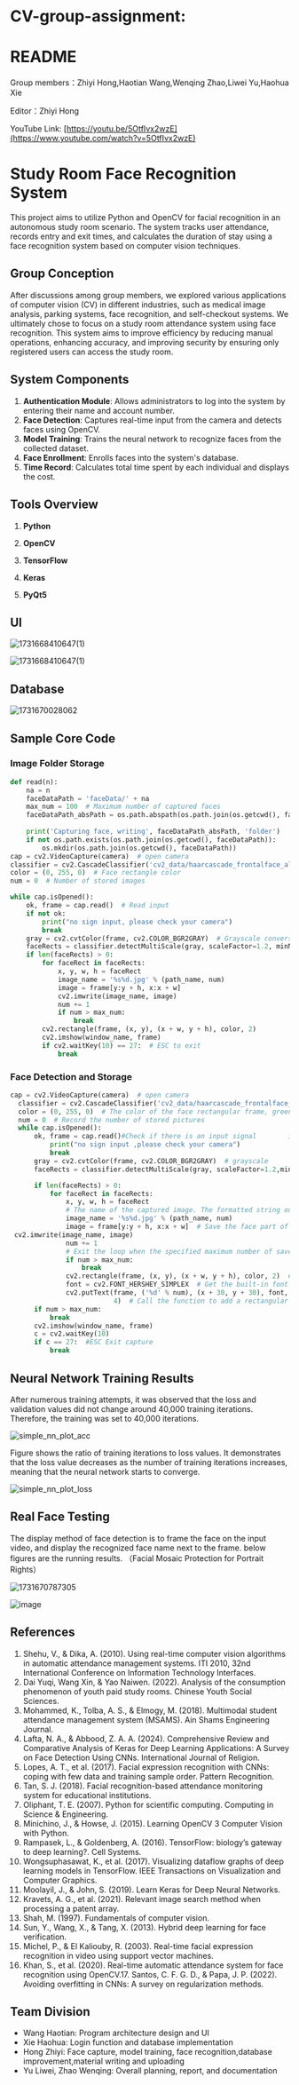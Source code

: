 # CV-group-assignment: 

# README

Group members：Zhiyi Hong,Haotian Wang,Wenqing Zhao,Liwei Yu,Haohua Xie

Editor：Zhiyi Hong

YouTube Link: [https://youtu.be/5OtfIvx2wzE](https://www.youtube.com/watch?v=5OtfIvx2wzE)

# Study Room Face Recognition System

This project aims to utilize Python and OpenCV for facial recognition in an autonomous study room scenario. The system tracks user attendance, records entry and exit times, and calculates the duration of stay using a face recognition system based on computer vision techniques.


## Group Conception

After discussions among group members, we explored various applications of computer vision (CV) in different industries, such as medical image analysis, parking systems, face recognition, and self-checkout systems. We ultimately chose to focus on a study room attendance system using face recognition. This system aims to improve efficiency by reducing manual operations, enhancing accuracy, and improving security by ensuring only registered users can access the study room.


## System Components

1. **Authentication Module**: Allows administrators to log into the system by entering their name and account number.
2. **Face Detection**: Captures real-time input from the camera and detects faces using OpenCV.
3. **Model Training**: Trains the neural network to recognize faces from the collected dataset.
4. **Face Enrollment**: Enrolls faces into the system's database.
5. **Time Record**: Calculates total time spent by each individual and displays the cost.

## Tools Overview

1. **Python**

2. **OpenCV**

3. **TensorFlow**

4. **Keras**

5. **PyQt5**


## UI
![1731668410647(1)](https://github.com/user-attachments/assets/e7fa8ad9-d4a6-499f-b73d-8e7f598075e1)

![1731668410647(1)](https://github.com/user-attachments/assets/df96826a-e4f6-4dfd-978c-851332e36959)

## Database
![1731670028062](https://github.com/user-attachments/assets/9c38f35b-6608-4109-a8aa-20fffa41e3b0)


## Sample Core Code

### Image Folder Storage
```python
def read(n):
    na = n
    faceDataPath = 'faceData/' + na
    max_num = 100  # Maximum number of captured faces
    faceDataPath_absPath = os.path.abspath(os.path.join(os.getcwd(), faceDataPath))
    
    print('Capturing face, writing', faceDataPath_absPath, 'folder')
    if not os.path.exists(os.path.join(os.getcwd(), faceDataPath)):
        os.mkdir(os.path.join(os.getcwd(), faceDataPath))
cap = cv2.VideoCapture(camera)  # open camera
classifier = cv2.CascadeClassifier('cv2_data/haarcascade_frontalface_alt.xml')  # Load classifier
color = (0, 255, 0)  # Face rectangle color
num = 0  # Number of stored images

while cap.isOpened():
    ok, frame = cap.read()  # Read input
    if not ok:
        print("no sign input, please check your camera")
        break
    gray = cv2.cvtColor(frame, cv2.COLOR_BGR2GRAY)  # Grayscale conversion
    faceRects = classifier.detectMultiScale(gray, scaleFactor=1.2, minNeighbors=3, minSize=(32, 32))
    if len(faceRects) > 0:
        for faceRect in faceRects:
            x, y, w, h = faceRect
            image_name = '%s%d.jpg' % (path_name, num)
            image = frame[y:y + h, x:x + w]
            cv2.imwrite(image_name, image)
            num += 1
            if num > max_num:
                break
        cv2.rectangle(frame, (x, y), (x + w, y + h), color, 2)
        cv2.imshow(window_name, frame)
        if cv2.waitKey(10) == 27:  # ESC to exit
            break

  ```

  ### Face Detection and Storage
  ```python
  cap = cv2.VideoCapture(camera)  # open camera
    classifier = cv2.CascadeClassifier('cv2_data/haarcascade_frontalface_alt.xml')# Load the classifier, the classifier that comes with OpenCV
    color = (0, 255, 0)  # The color of the face rectangular frame, green
    num = 0  # Record the number of stored pictures
    while cap.isOpened():
        ok, frame = cap.read()#Check if there is an input signal        if not ok:
            print("no sign input ,please check your camera")
            break
        gray = cv2.cvtColor(frame, cv2.COLOR_BGR2GRAY)  # grayscale
        faceRects = classifier.detectMultiScale(gray, scaleFactor=1.2,minNeighbors=3, minSize=(32, 32))

        if len(faceRects) > 0:
            for faceRect in faceRects:
                x, y, w, h = faceRect
                # The name of the captured image. The formatted string output is used here.
                image_name = '%s%d.jpg' % (path_name, num)
                image = frame[y:y + h, x:x + w]  # Save the face part of the current frame as a picture. The access here is from the y position to the y+h-1 position.             
   cv2.imwrite(image_name, image)
                num += 1
                # Exit the loop when the specified maximum number of saves is exceeded.
                if num > max_num:
                    break
                cv2.rectangle(frame, (x, y), (x + w, y + h), color, 2)  # Draw a rectangular frame
                font = cv2.FONT_HERSHEY_SIMPLEX  # Get the built-in font
                cv2.putText(frame, ('%d' % num), (x + 30, y + 30), font, 1, (255, 0, 255),
                            4)  # Call the function to add a rectangular frame to the face coordinate position to display how many face images are currently captured.
        if num > max_num:
            break
        cv2.imshow(window_name, frame)
        c = cv2.waitKey(10)
        if c == 27:  #ESC Exit capture
            break

   ```

## Neural Network Training Results
After numerous training attempts, it was observed that the loss and validation values did not change around 40,000 training iterations. Therefore, the training was set to 40,000 iterations. 

![simple_nn_plot_acc](https://github.com/user-attachments/assets/ead9743d-6ef1-4b01-9a7f-c63e0196f722)

Figure shows the ratio of training iterations to loss values. It demonstrates that the loss value decreases as the number of training iterations increases, meaning that the neural network starts to converge.

![simple_nn_plot_loss](https://github.com/user-attachments/assets/0b69bdb8-8a96-4858-b326-98998dc249c8)


## Real Face Testing
The display method of face detection is to frame the face on the input video, and display the recognized face name next to the frame. below figures are the running results.
（Facial Mosaic Protection for Portrait Rights）

![1731670787305](https://github.com/user-attachments/assets/304dab53-fb08-4d10-ac9b-8a40602deec3)

![image](https://github.com/user-attachments/assets/c61d989f-8103-4164-80c4-50cd0e729644)



## References
1. Shehu, V., & Dika, A. (2010). Using real-time computer vision algorithms in automatic attendance management systems. ITI 2010, 32nd International Conference on Information Technology Interfaces.
2. Dai Yuqi, Wang Xin, & Yao Naiwen. (2022). Analysis of the consumption phenomenon of youth paid study rooms. Chinese Youth Social Sciences.
3. Mohammed, K., Tolba, A. S., & Elmogy, M. (2018). Multimodal student attendance management system (MSAMS). Ain Shams Engineering Journal.
4. Lafta, N. A., & Abbood, Z. A. A. (2024). Comprehensive Review and Comparative Analysis of Keras for Deep Learning Applications: A Survey on Face Detection Using CNNs. International Journal of Religion.
5. Lopes, A. T., et al. (2017). Facial expression recognition with CNNs: coping with few data and training sample order. Pattern Recognition.
6. Tan, S. J. (2018). Facial recognition-based attendance monitoring system for educational institutions.
7. Oliphant, T. E. (2007). Python for scientific computing. Computing in Science & Engineering.
8. Minichino, J., & Howse, J. (2015). Learning OpenCV 3 Computer Vision with Python.
9. Rampasek, L., & Goldenberg, A. (2016). TensorFlow: biology’s gateway to deep learning?. Cell Systems.
10. Wongsuphasawat, K., et al. (2017). Visualizing dataflow graphs of deep learning models in TensorFlow. IEEE Transactions on Visualization and Computer Graphics.
11. Moolayil, J., & John, S. (2019). Learn Keras for Deep Neural Networks.
12. Kravets, A. G., et al. (2021). Relevant image search method when processing a patent array.
13. Shah, M. (1997). Fundamentals of computer vision.
14. Sun, Y., Wang, X., & Tang, X. (2013). Hybrid deep learning for face verification.
15. Michel, P., & El Kaliouby, R. (2003). Real-time facial expression recognition in video using support vector machines.
16. Khan, S., et al. (2020). Real-time automatic attendance system for face recognition using OpenCV.17. Santos, C. F. G. D., & Papa, J. P. (2022). Avoiding overfitting in CNNs: A survey on regularization methods.

## Team Division
- Wang Haotian: Program architecture design and UI
- Xie Haohua: Login function and database implementation
- Hong Zhiyi: Face capture, model training, face recognition,database improvement,material writing and uploading
- Yu Liwei, Zhao Wenqing: Overall planning, report, and documentation


